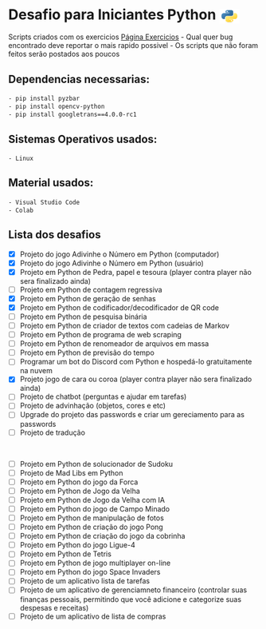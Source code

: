 # Desafio para Iniciantes Python  <img align="center" height="30" width="40" src="https://raw.githubusercontent.com/devicons/devicon/master/icons/python/python-original.svg">

Scripts criados com os exercicios [Página Exercicios](https://www.freecodecamp.org/portuguese/news/25-projetos-em-python-para-iniciantes-ideias-faceis-para-comecar-a-programar-em-python/)
    - Qual quer bug encontrado deve reportar o mais rapido possivel
    - Os scripts que não foram feitos serão postados aos poucos
 
## Dependencias necessarias:
    - pip install pyzbar
    - pip install opencv-python
    - pip install googletrans==4.0.0-rc1


## Sistemas Operativos usados:
    - Linux

## Material usados:
    - Visual Studio Code
    - Colab

## Lista dos desafios

- [x] Projeto do jogo Adivinhe o Número em Python (computador)
- [x] Projeto do jogo Adivinhe o Número em Python (usuário)
- [x] Projeto em Python de Pedra, papel e tesoura (player contra player não sera finalizado ainda)
- [ ] Projeto em Python de contagem regressiva
- [x] Projeto em Python de geração de senhas
- [x] Projeto em Python de codificador/decodificador de QR code
- [ ] Projeto em Python de pesquisa binária
- [ ] Projeto em Python de criador de textos com cadeias de Markov
- [ ] Projeto em Python de programa de web scraping
- [ ] Projeto em Python de renomeador de arquivos em massa
- [ ] Projeto em Python de previsão do tempo
- [ ] Programar um bot do Discord com Python e hospedá-lo gratuitamente na nuvem
- [x] Projeto jogo de cara ou coroa (player contra player não sera finalizado ainda)
- [ ] Projeto de chatbot (perguntas e ajudar em tarefas)
- [ ] Projeto de advinhação (objetos, cores e etc)
- [ ] Upgrade do projeto das passwords e criar um gereciamento para as passwords
- [ ] Projeto de tradução

<br>

- [ ] Projeto em Python de solucionador de Sudoku
- [ ] Projeto de Mad Libs em Python
- [ ] Projeto em Python do jogo da Forca
- [ ] Projeto em Python de Jogo da Velha
- [ ] Projeto em Python de Jogo da Velha com IA
- [ ] Projeto em Python do jogo de Campo Minado
- [ ] Projeto em Python de manipulação de fotos
- [ ] Projeto em Python de criação do jogo Pong
- [ ] Projeto em Python de criação do jogo da cobrinha
- [ ] Projeto em Python do jogo Ligue-4
- [ ] Projeto em Python de Tetris
- [ ] Projeto em Python de jogo multiplayer on-line
- [ ] Projeto em Python do jogo Space Invaders
- [ ] Projeto de um aplicativo lista de tarefas
- [ ] Projeto de um aplicativo de gerenciamneto financeiro (controlar suas finanças pessoais, permitindo que você adicione e categorize suas despesas e receitas)
- [ ] Projeto de um aplicativo de lista de compras
